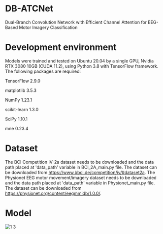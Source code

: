 
# DB-ATCNet

Dual-Branch Convolution Network with Efficient Channel Attention for EEG-Based Motor Imagery Classification


# Development environment
Models were trained and tested on Ubuntu 20.04 by a single GPU, Nvidia RTX 3080 10GB (CUDA 11.2), using Python 3.8 with TensorFlow framework. The following packages are required:

TensorFlow 2.9.0

matplotlib 3.5.3

NumPy 1.23.1

scikit-learn 1.3.0

SciPy 1.10.1

mne 0.23.4

# Dataset
The BCI Competition IV-2a dataset needs to be downloaded and the data path placed at 'data_path' variable in BCI_2A_main.py file. The dataset can be downloaded from https://www.bbci.de/competition/iv/#dataset2a.
The Physionet EEG motor movement/imagery dataset needs to be downloaded and the data path placed at 'data_path' variable in Physionet_main.py file. The dataset can be downloaded from https://physionet.org/content/eegmmidb/1.0.0/.

# Model

![1 3](https://github.com/zk-xju/DB-ATCNet/assets/156686159/28b72291-256e-4474-aa80-e6f9c9e26fba)
